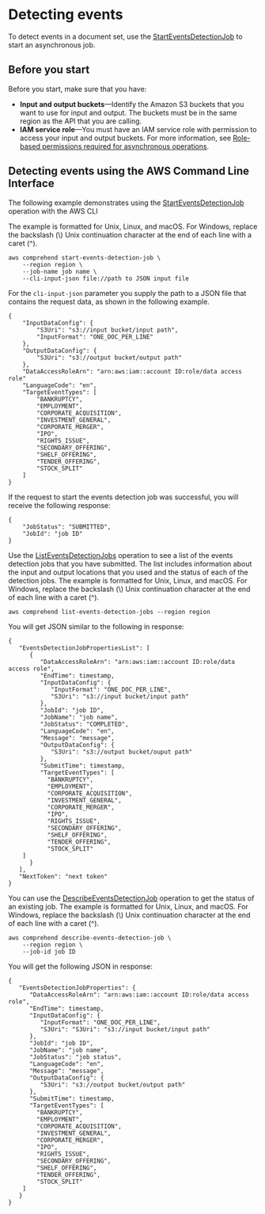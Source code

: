 # Detecting events<a name="get-started-api-events"></a>

To detect events in a document set, use the [StartEventsDetectionJob](API_StartEventsDetectionJob.md) to start an asynchronous job\.

## Before you start<a name="events-before"></a>

Before you start, make sure that you have:
+ **Input and output buckets**—Identify the Amazon S3 buckets that you want to use for input and output\. The buckets must be in the same region as the API that you are calling\.
+ **IAM service role**—You must have an IAM service role with permission to access your input and output buckets\. For more information, see [Role\-based permissions required for asynchronous operations](access-control-managing-permissions.md#auth-role-permissions)\.

## Detecting events using the AWS Command Line Interface<a name="events-cli"></a>

The following example demonstrates using the [StartEventsDetectionJob](API_StartEventsDetectionJob.md) operation with the AWS CLI

The example is formatted for Unix, Linux, and macOS\. For Windows, replace the backslash \(\\\) Unix continuation character at the end of each line with a caret \(^\)\.

```
aws comprehend start-events-detection-job \
    --region region \
    --job-name job name \
    --cli-input-json file://path to JSON input file
```

For the `cli-input-json` parameter you supply the path to a JSON file that contains the request data, as shown in the following example\.

```
{
    "InputDataConfig": {
        "S3Uri": "s3://input bucket/input path",
        "InputFormat": "ONE_DOC_PER_LINE"
    },
    "OutputDataConfig": {
        "S3Uri": "s3://output bucket/output path"
    },
    "DataAccessRoleArn": "arn:aws:iam::account ID:role/data access role"
    "LanguageCode": "en",
    "TargetEventTypes": [
        "BANKRUPTCY",
        "EMPLOYMENT",
        "CORPORATE_ACQUISITION",
        "INVESTMENT_GENERAL",
        "CORPORATE_MERGER",
        "IPO",
        "RIGHTS_ISSUE",
        "SECONDARY_OFFERING",
        "SHELF_OFFERING",
        "TENDER_OFFERING",
        "STOCK_SPLIT"
    ]
}
```

If the request to start the events detection job was successful, you will receive the following response:

```
{
    "JobStatus": "SUBMITTED",
    "JobId": "job ID"
}
```

Use the [ListEventsDetectionJobs](API_ListEventsDetectionJobs.md) operation to see a list of the events detection jobs that you have submitted\. The list includes information about the input and output locations that you used and the status of each of the detection jobs\. The example is formatted for Unix, Linux, and macOS\. For Windows, replace the backslash \(\\\) Unix continuation character at the end of each line with a caret \(^\)\.

```
aws comprehend list-events-detection-jobs --region region 
```

You will get JSON similar to the following in response:

```
{
   "EventsDetectionJobPropertiesList": [
      {
         "DataAccessRoleArn": "arn:aws:iam::account ID:role/data access role",
         "EndTime": timestamp,
         "InputDataConfig": {
            "InputFormat": "ONE_DOC_PER_LINE",
            "S3Uri": "s3://input bucket/input path"
         },
         "JobId": "job ID",
         "JobName": "job name",
         "JobStatus": "COMPLETED",
         "LanguageCode": "en",
         "Message": "message",
         "OutputDataConfig": {
            "S3Uri": "s3://output bucket/ouput path"
         },
         "SubmitTime": timestamp,
         "TargetEventTypes": [
           "BANKRUPTCY",
           "EMPLOYMENT",
           "CORPORATE_ACQUISITION",
           "INVESTMENT_GENERAL",
           "CORPORATE_MERGER",
           "IPO",
           "RIGHTS_ISSUE",
           "SECONDARY_OFFERING",
           "SHELF_OFFERING",
           "TENDER_OFFERING",
           "STOCK_SPLIT"
    ]
      }
   ],
   "NextToken": "next token"
}
```

You can use the [DescribeEventsDetectionJob](API_DescribeEventsDetectionJob.md) operation to get the status of an existing job\. The example is formatted for Unix, Linux, and macOS\. For Windows, replace the backslash \(\\\) Unix continuation character at the end of each line with a caret \(^\)\.

```
aws comprehend describe-events-detection-job \
    --region region \
    --job-id job ID
```

You will get the following JSON in response:

```
{
   "EventsDetectionJobProperties": {
      "DataAccessRoleArn": "arn:aws:iam::account ID:role/data access role",
      "EndTime": timestamp,
      "InputDataConfig": {
         "InputFormat": "ONE_DOC_PER_LINE",
         "S3Uri": "S3Uri": "s3://input bucket/input path"
      },
      "JobId": "job ID",
      "JobName": "job name",
      "JobStatus": "job status",
      "LanguageCode": "en",
      "Message": "message",
      "OutputDataConfig": {
         "S3Uri": "s3://output bucket/output path"
      },
      "SubmitTime": timestamp,
      "TargetEventTypes": [
        "BANKRUPTCY",
        "EMPLOYMENT",
        "CORPORATE_ACQUISITION",
        "INVESTMENT_GENERAL",
        "CORPORATE_MERGER",
        "IPO",
        "RIGHTS_ISSUE",
        "SECONDARY_OFFERING",
        "SHELF_OFFERING",
        "TENDER_OFFERING",
        "STOCK_SPLIT"
    ]
   }
}
```